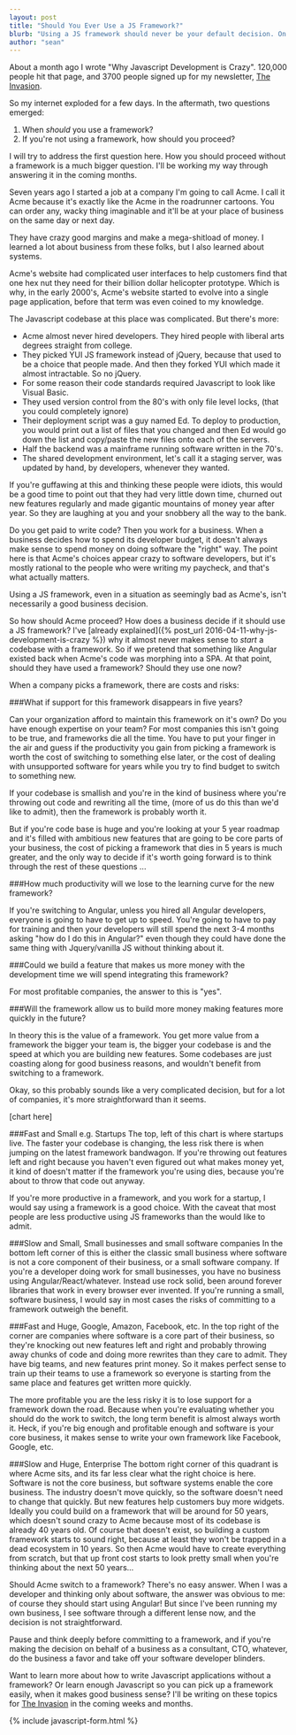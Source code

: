 ```yaml
---
layout: post
title: "Should You Ever Use a JS Framework?"
blurb: "Using a JS framework should never be your default decision. On the other hand, there are situations where it begins to make sense."
author: "sean"
---
```


About a month ago I wrote "Why Javascript Development is
Crazy". 120,000 people hit that page, and 3700 people signed up for my
newsletter, [The Invasion](/the-invasion).

So my internet exploded for a few days. In the aftermath, two
questions emerged:

1. When *should* you use a framework?
2. If you're not using a framework, how should you proceed?

I will try to address the first question here. How you should proceed
without a framework is a much bigger question. I'll be working my way
through answering it in the coming months.

Seven years ago I started a job at a company I'm going to call
Acme. I call it Acme because it's exactly like the Acme in the
roadrunner cartoons. You can order any, wacky thing imaginable
and it'll be at your place of business on the same day or next day.

They have crazy good margins and make a mega-shitload of money. I
learned a lot about business from these folks, but I also learned
about systems.

Acme's website had complicated user interfaces to help customers find
that one hex nut they need for their billion dollar helicopter
prototype. Which is why, in the early 2000's, Acme's website started
to evolve into a single page application, before that term was even
coined to my knowledge.

The Javascript codebase at this place was complicated. But there's more:

* Acme almost never hired developers. They hired people with liberal arts
degrees straight from college.
* They picked YUI JS framework instead of jQuery, because that used to
  be a choice that people made. And then they forked YUI which made it
  almost intractable. So no jQuery.
* For some reason their code standards required Javascript to look
like Visual Basic.
* They used version control from the 80's with only file level locks,
  (that you could completely ignore)
* Their deployment script was a guy named Ed. To deploy to
  production, you would print out a list of files that you changed and
  then Ed would go down the list and copy/paste the new files onto
  each of the servers.
* Half the backend was a mainframe running software written in the
  70's.
 * The shared development environment, let's call it a staging
    server, was updated by hand, by developers, whenever they wanted.

If you're guffawing at this and thinking these people were idiots,
this would be a good time to point out that they had very little down
time, churned out new features regularly and made gigantic mountains
of money year after year. So they are laughing at you and your
snobbery all the way to the bank.

Do you get paid to write code? Then you work for a business. When a
business decides how to spend its developer budget, it doesn't always
make sense to spend money on doing software the "right" way. The point
here is that Acme's choices appear crazy to software developers, but
it's mostly rational to the people who were writing my paycheck, and
that's what actually matters.

Using a JS framework, even in a situation as seemingly bad as Acme's,
isn't necessarily a good business decision.

So how should Acme proceed? How does a business decide if it should
use a JS framework? I've [already explained]({% post_url 2016-04-11-why-js-development-is-crazy %})
why it almost never makes sense to *start* a codebase with a
framework. So if we pretend that something like Angular existed back
when Acme's code was morphing into a SPA. At that point, should they
have used a framework? Should they use one now?

When a company picks a framework, there are costs and risks:

###What if support for this framework disappears in five years?

Can your organization afford to maintain this framework on it's own?
Do you have enough expertise on your team? For most companies this
isn't going to be true, and frameworks die all the time. You have to
put your finger in the air and guess if the productivity you gain from
picking a framework is worth the cost of switching to something else
later, or the cost of dealing with unsupported software for years
while you try to find budget to switch to something new.

If your codebase is smallish and you're in the kind of business
where you're throwing out code and rewriting all the time, (more of us
do this than we'd like to admit), then the framework is probably worth
it.

But if you're code base is huge and you're looking at your 5 year
roadmap and it's filled with ambitious new features that are going to
be core parts of your business, the cost of picking a framework that
dies in 5 years is much greater, and the only way to decide if it's
worth going forward is to think through the rest of these questions
...

###How much productivity will we lose to the learning curve for the new framework?

If you're switching to Angular, unless you hired all Angular
developers, everyone is going to have to get up to speed. You're going
to have to pay for training and then your developers will still spend
the next 3-4 months asking "how do I do this in Angular?" even though
they could have done the same thing with Jquery/vanilla JS without
thinking about it.

###Could we build a feature that makes us more money with the development time we will spend integrating this framework?

For most profitable companies, the answer to this is "yes".

###Will the framework allow us to build more money making features more quickly in the future?

In theory this is the value of a framework. You get more value
from a framework the bigger your team is, the bigger your codebase is
and the speed at which you are building new features. Some codebases
are just coasting along for good business reasons, and wouldn't
benefit from switching to a framework.

Okay, so this probably sounds like a very complicated decision, but
for a lot of companies, it's more straightforward than it seems.

[chart here]

###Fast and Small e.g. Startups
The top, left of this chart is where startups live. The faster your
codebase is changing, the less risk there is when jumping on the
latest framework bandwagon. If you're throwing out features left and
right because you haven't even figured out what makes money yet, it
kind of doesn't matter if the framework you're using dies, because
you're about to throw that code out anyway.

If you're more productive in a framework, and you work for a startup,
I would say using a framework is a good choice. With the caveat that
most people are less productive using JS frameworks than the would
like to admit.

###Slow and Small, Small businesses and small software companies
In the bottom left corner of this is either the classic small business
where software is not a core component of their business, or a small
software company. If you're a developer doing work for small
businesses, you have no business using Angular/React/whatever. Instead
use rock solid, been around forever libraries that work in every
browser ever invented. If you're running a small, software business, I
would say in most cases the risks of committing to a framework
outweigh the benefit.

###Fast and Huge, Google, Amazon, Facebook, etc.
In the top right of the corner are companies where software is a core
part of their business, so they're knocking out new features left and
right and probably throwing away chunks of code and doing more
rewrites than they care to admit. They have big teams, and new
features print money. So it makes perfect sense to train up their
teams to use a framework so everyone is starting from the same place
and features get written more quickly.

The more profitable you are the less risky it is to lose support for a
framework down the road. Because when you're evaluating whether you
should do the work to switch, the long term benefit is almost always
worth it. Heck, if you're big enough and profitable enough and
software is your core business, it makes sense to write your own
framework like Facebook, Google, etc.

###Slow and Huge, Enterprise
The bottom right corner of this quadrant is where Acme sits, and its
far less clear what the right choice is here. Software is not the core
business, but software systems enable the core business. The industry
doesn't move quickly, so the software doesn't need to change that
quickly. But new features help customers buy more widgets. Ideally you
could build on a framework that will be around for 50 years, which
doesn't sound crazy to Acme because most of its codebase is already 40
years old. Of course that doesn't exist, so building a custom
framework starts to sound right, because at least they won't be trapped
in a dead ecosystem in 10 years. So then Acme would have to create
everything from scratch, but that up front cost starts to look pretty
small when you're thinking about the next 50 years...

Should Acme switch to a framework? There's no easy answer. When I was
a developer and thinking only about software, the answer was obvious
to me: of course they should start using Angular! But since I've been
running my own business, I see software through a different lense now,
and the decision is not straightforward.

Pause and think deeply before committing to a framework, and if you're
making the decision on behalf of a business as a consultant, CTO,
whatever, do the business a favor and take off your software developer
blinders.

Want to learn more about how to write Javascript applications without
a framework? Or learn enough Javascript so you can pick up a framework
easily, when it makes good business sense? I'll be writing on these
topics for [The Invasion](/the-invasion) in the coming weeks and
months.

{% include javascript-form.html %}
